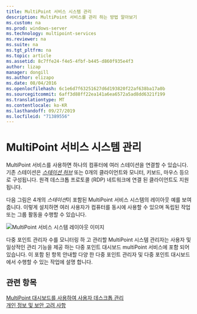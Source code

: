 ```yaml
---
title: MultiPoint 서비스 시스템 관리
description: MultiPoint 서비스를 관리 하는 방법 알아보기
ms.custom: na
ms.prod: windows-server
ms.technology: multipoint-services
ms.reviewer: na
ms.suite: na
ms.tgt_pltfrm: na
ms.topic: article
ms.assetid: 8c7ffe24-f4e5-4fbf-b445-d860f935e4f3
author: lizap
manager: dongill
ms.author: elizapo
ms.date: 08/04/2016
ms.openlocfilehash: 6c1e6d7f63251627d6d193820f22af638ba17a0b
ms.sourcegitcommit: 6aff3d88ff22ea141a6ea6572a5ad8dd6321f199
ms.translationtype: MT
ms.contentlocale: ko-KR
ms.lasthandoff: 09/27/2019
ms.locfileid: "71389556"
---
```

# <a name="managing-your-multipoint-services-system"></a>MultiPoint 서비스 시스템 관리
MultiPoint 서비스를 사용하면 하나의 컴퓨터에 여러 스테이션을 연결할 수 있습니다. 기존 스테이션은 [*스테이션 허브*](Switch-Between-Modes.md) 또는 0개의 클라이언트와 모니터, 키보드, 마우스 등으로 구성됩니다. 원격 데스크톱 프로토콜 (RDP) 네트워크에 연결 된 클라이언트도 지원 됩니다.  
  
다음 그림은 4개의 *스테이션*이 포함된 MultiPoint 서비스 시스템의 레이아웃 예를 보여 줍니다. 이렇게 설치하면 여러 사용자가 컴퓨터를 동시에 사용할 수 있으며 독립된 작업 또는 그룹 활동을 수행할 수 있습니다.  
  
![MultiPoint 서비스 시스템 레이아웃 이미지](./media/WMSMultiPointServerSystemLayout.gif)  
  
다중 포인트 관리자 수를 모니터링 하 고 관리할 MultiPoint 시스템 관리자는 사용자 및 일상적인 관리 기능을 제공 하는 다중 포인트 대시보드 multiPoint 서비스에 포함 되어 있습니다. 이 포함 된 항목 안내할 다양 한 다중 포인트 관리자 및 다중 포인트 대시보드에서 수행할 수 있는 작업에 설명 합니다.  
  
## <a name="see-also"></a>관련 항목  
[MultiPoint 대시보드를 사용하여 사용자 데스크톱 관리](Manage-User-Desktops-Using-MultiPoint-Dashboard.md)  
[개인 정보 및 보안 고려 사항](Privacy-and-Security-Considerations.md)  